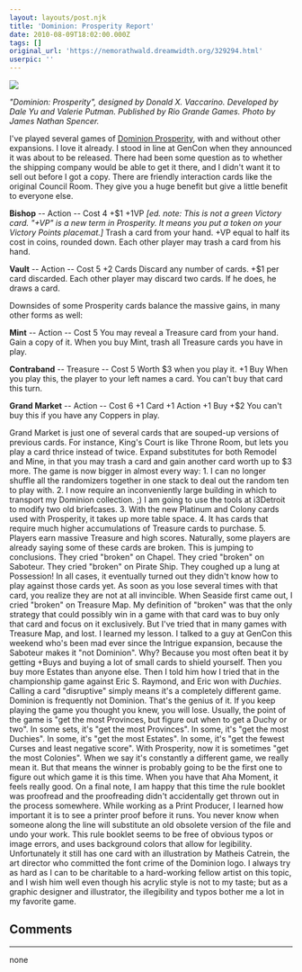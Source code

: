 ```yaml
---
layout: layouts/post.njk
title: 'Dominion: Prosperity Report'
date: 2010-08-09T18:02:00.000Z
tags: []
original_url: 'https://nemorathwald.dreamwidth.org/329294.html'
userpic: ''
---
```

![](http://lh4.ggpht.com/_ENXtTKU9j1A/TGBgspSlwMI/AAAAAAAAIDw/iWmqthlJbcE/s288/MonumentAndVPTokens.jpg)

_"Dominion: Prosperity", designed by Donald X. Vaccarino. Developed by Dale Yu and Valerie Putman. Published by Rio Grande Games. Photo by James Nathan Spencer._

I've played several games of [Dominion Prosperity](http://boardgamegeek.com/boardgameexpansion/66690/dominion-prosperity), with and without other expansions. I love it already. I stood in line at GenCon when they announced it was about to be released. There had been some question as to whether the shipping company would be able to get it there, and I didn't want it to sell out before I got a copy. There are friendly interaction cards like the original Council Room. They give you a huge benefit but give a little benefit to everyone else.

**Bishop** -- Action -- Cost 4 +$1 +1VP _\[ed. note: This is not a green Victory card. "+VP" is a new term in Prosperity. It means you put a token on your Victory Points placemat.\]_ Trash a card from your hand. +VP equal to half its cost in coins, rounded down. Each other player may trash a card from his hand.

**Vault** -- Action -- Cost 5 +2 Cards Discard any number of cards. +$1 per card discarded. Each other player may discard two cards. If he does, he draws a card.

Downsides of some Prosperity cards balance the massive gains, in many other forms as well:

**Mint** -- Action -- Cost 5 You may reveal a Treasure card from your hand. Gain a copy of it. When you buy Mint, trash all Treasure cards you have in play.

**Contraband** -- Treasure -- Cost 5 Worth $3 when you play it. +1 Buy When you play this, the player to your left names a card. You can't buy that card this turn.

**Grand Market** -- Action -- Cost 6 +1 Card +1 Action +1 Buy +$2 You can't buy this if you have any Coppers in play.

Grand Market is just one of several cards that are souped-up versions of previous cards. For instance, King's Court is like Throne Room, but lets you play a card thrice instead of twice. Expand substitutes for both Remodel and Mine, in that you may trash a card and gain another card worth up to $3 more. The game is now bigger in almost every way: 1. I can no longer shuffle all the randomizers together in one stack to deal out the random ten to play with. 2. I now require an inconveniently large building in which to transport my Dominion collection. ;) I am going to use the tools at i3Detroit to modify two old briefcases. 3. With the new Platinum and Colony cards used with Prosperity, it takes up more table space. 4. It has cards that require much higher accumulations of Treasure cards to purchase. 5. Players earn massive Treasure and high scores. Naturally, some players are already saying some of these cards are broken. This is jumping to conclusions. They cried "broken" on Chapel. They cried "broken" on Saboteur. They cried "broken" on Pirate Ship. They coughed up a lung at Possession! In all cases, it eventually turned out they didn't know how to play against those cards yet. As soon as you lose several times with that card, you realize they are not at all invincible. When Seaside first came out, I cried "broken" on Treasure Map. My definition of "broken" was that the only strategy that could possibly win in a game with that card was to buy only that card and focus on it exclusively. But I've tried that in many games with Treasure Map, and lost. I learned my lesson. I talked to a guy at GenCon this weekend who's been mad ever since the Intrigue expansion, because the Saboteur makes it "not Dominion". Why? Because you most often beat it by getting +Buys and buying a lot of small cards to shield yourself. Then you buy more Estates than anyone else. Then I told him how I tried that in the championship game against Eric S. Raymond, and Eric won with _Duchies_. Calling a card "disruptive" simply means it's a completely different game. Dominion is frequently not Dominion. That's the genius of it. If you keep playing the game you thought you knew, you will lose. Usually, the point of the game is "get the most Provinces, but figure out when to get a Duchy or two". In some sets, it's "get the most Provinces". In some, it's "get the most Duchies". In some, it's "get the most Estates". In some, it's "get the fewest Curses and least negative score". With Prosperity, now it is sometimes "get the most Colonies". When we say it's constantly a different game, we really mean it. But that means the winner is probably going to be the first one to figure out which game it is this time. When you have that Aha Moment, it feels really good. On a final note, I am happy that this time the rule booklet was proofread and the proofreading didn't accidentally get thrown out in the process somewhere. While working as a Print Producer, I learned how important it is to see a printer proof before it runs. You never know when someone along the line will substitute an old obsolete version of the file and undo your work. This rule booklet seems to be free of obvious typos or image errors, and uses background colors that allow for legibility. Unfortunately it still has one card with an illustration by Matheis Catrein, the art director who committed the font crime of the Dominion logo. I always try as hard as I can to be charitable to a hard-working fellow artist on this topic, and I wish him well even though his acrylic style is not to my taste; but as a graphic designer and illustrator, the illegibility and typos bother me a lot in my favorite game.

## Comments

---

none
